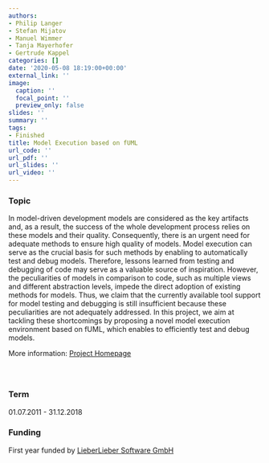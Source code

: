```yaml
---
authors:
- Philip Langer
- Stefan Mijatov
- Manuel Wimmer
- Tanja Mayerhofer
- Gertrude Kappel
categories: []
date: '2020-05-08 18:19:00+00:00'
external_link: ''
image:
  caption: ''
  focal_point: ''
  preview_only: false
slides: ''
summary: ''
tags:
- Finished
title: Model Execution based on fUML
url_code: ''
url_pdf: ''
url_slides: ''
url_video: ''
---
```


### Topic

In model-driven development models are considered as the key artifacts and, as a result, the success of the whole development process relies on these models and their quality. Consequently, there is an urgent need for adequate methods to ensure high quality of models. Model execution can serve as the crucial basis for such methods by enabling to automatically test and debug models. Therefore, lessons learned from testing and debugging of code may serve as a valuable source of inspiration. However, the peculiarities of models in comparison to code, such as multiple views and different abstraction levels, impede the direct adoption of existing methods for models. Thus, we claim that the currently available tool support for model testing and debugging is still insufficient because these peculiarities are not adequately addressed. In this project, we aim at tackling these shortcomings by proposing a novel model execution environment based on fUML, which enables to efficiently test and debug models.

More information: [Project Homepage](http://www.modelexecution.org)

### 

&nbsp;

### Term

01.07.2011 - 31.12.2018

### Funding

First year funded by [LieberLieber Software GmbH](http://www.lieberlieber.com)